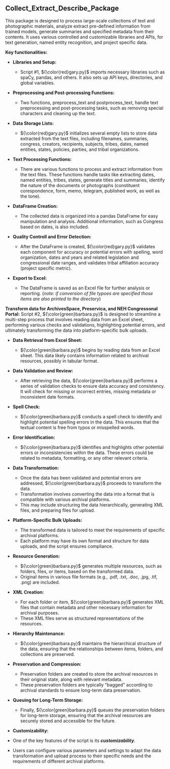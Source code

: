 ## Collect_Extract_Describe_Package

This package is designed to process large-scale collections of text and photographic materials, analyze extract pre-defined information from trained models, generate summaries and specified metadata from their contents. It uses various controlled and customizable libraries and APIs, for text generation, named entity recognition, and project specific data. 

**Key functionalities:**

* **Libraries and Setup:**
    * Script #1, ${\color{red}gary.py}$ imports necessary libraries such as spaCy, pandas, and others. It also sets up API keys, directories, and global variables.

* **Preprocessing and Post-processing Functions:**
    * Two functions, preprocess_text and postprocess_text, handle text preprocessing and post-processing tasks, such as removing special characters and cleaning up the text.

* **Data Storage Lists:**
    * ${\color{red}gary.py}$ initializes several empty lists to store data extracted from the text files, including filenames, summaries, congress, creators, recipients, subjects, tribes, dates, named entities, states, policies, parties, and tribal organizations.

* **Text Processing Functions:**
    * There are various functions to process and extract information from the text files. These functions handle tasks like extracting dates, named entities, tribes, states, generate titles and summaries, identify the nature of the documents or photographs (constituent corespondence, form, memo, telegram, published work, as well as the tone).

* **DataFrame Creation:**
    * The collected data is organized into a pandas DataFrame for easy manipulation and analysis. Additional information, such as Congress based on dates, is also included.

* **Quality Controll and Error Detection:**
    * After the DataFrame is created, ${\color{red}gary.py}$ validates each component for accuracy or potential errors with spelling, word organization, dates and years and related legislation and congressional date ranges, and validates tribal affiliation accuracy (project specific metric).

* **Export to Excel:**
    * The DataFrame is saved as an Excel file for further analysis or reporting. (*note: if conversion of file typoes are specified those items are also printed to the directory*)

**Transform data for ArchivesSpace, Preservica, and NEH Congressonal Portal:** Script #2, ${\color{green}barbara.py}$ is designed to streamline a multi-step process that involves reading data from an Excel sheet, performing various checks and validations, highlighting potential errors, and ultimately transforming the data into platform-specific bulk uploads.

* **Data Retrieval from Excel Sheet:**

    * ${\color{green}barbara.py}$ begins by reading data from an Excel sheet. This data likely contains information related to archival resources, possibly in tabular format.

* **Data Validation and Review:**

    * After retrieving the data, ${\color{green}barbara.py}$ performs a series of validation checks to ensure data accuracy and consistency. It will check for missing or incorrect entries, missing metadata or inconsistent date formats.

* **Spell Check:**

    * ${\color{green}barbara.py}$ conducts a spell check to identify and highlight potential spelling errors in the data. This ensures that the textual content is free from typos or misspelled words.

* **Error Identification:**

    * ${\color{green}barbara.py}$ identifies and highlights other potential errors or inconsistencies within the data. These errors could be related to metadata, formatting, or any other relevant criteria.

* **Data Transformation:**

    * Once the data has been validated and potential errors are addressed, ${\color{green}barbara.py}$ proceeds to transform the data.
    * Transformation involves converting the data into a format that is compatible with various archival platforms.
    * This may include structuring the data hierarchically, generating XML files, and preparing files for upload.

* **Platform-Specific Bulk Uploads:**

    * The transformed data is tailored to meet the requirements of specific archival platforms.
    * Each platform may have its own format and structure for data uploads, and the script ensures compliance.

* **Resource Generation:**

    * ${\color{green}barbara.py}$ generates multiple resources, such as folders, files, or items, based on the transformed data.
    * Original items in various file formats (e.g., .pdf, .txt, .doc, .jpg, .tif, .png) are included.

* **XML Creation:**

    * For each folder or item, ${\color{green}barbara.py}$ generates XML files that contain metadata and other necessary information for archival purposes.
    * These XML files serve as structured representations of the resources.

* **Hierarchy Maintenance:**

    * ${\color{green}barbara.py}$ maintains the hierarchical structure of the data, ensuring that the relationships between items, folders, and collections are preserved.

* **Preservation and Compression:**

    * Preservation folders are created to store the archival resources in their original state, along with relevant metadata.
    * These preservation folders are typically "bagged" according to archival standards to ensure long-term data preservation.

* **Queuing for Long-Term Storage:**

    * Finally, ${\color{green}barbara.py}$ queues the preservation folders for long-term storage, ensuring that the archival resources are securely stored and accessible for the future.

* **Customizability:**

* One of the key features of the script is its ***customizability***.
* Users can configure various parameters and settings to adapt the data transformation and upload process to their specific needs and the requirements of different archival platforms.


